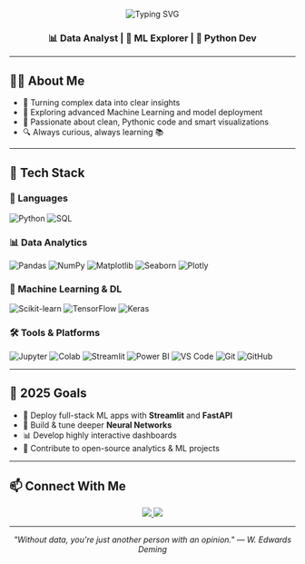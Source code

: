 <!-- Animated Typing Header -->
<p align="center">
  <img src="https://readme-typing-svg.demolab.com?font=Fira+Code&weight=700&size=30&pause=1000&color=22D3EE&center=true&vCenter=true&width=600&lines=Hi+there+%F0%9F%91%8B%2C+I'm+MAHESH;Data+Analyst+%7C+ML+Explorer+%7C+Python+Lover" alt="Typing SVG" />
</p>

<h3 align="center">📊 Data Analyst | 🤖 ML Explorer | 🐍 Python Dev</h3>

---

## 👨‍💻 About Me

- 🎯 Turning complex data into clear insights
- 🧠 Exploring advanced Machine Learning and model deployment
- 🧹 Passionate about clean, Pythonic code and smart visualizations
- 🔍 Always curious, always learning 📚

---

## 🚀 Tech Stack

### 🧠 Languages  
![Python](https://img.shields.io/badge/-Python-black?style=flat&logo=python&logoColor=yellow)
![SQL](https://img.shields.io/badge/-SQL-black?style=flat&logo=postgresql&logoColor=blue)

### 📊 Data Analytics  
![Pandas](https://img.shields.io/badge/-Pandas-150458?style=flat&logo=pandas&logoColor=white)
![NumPy](https://img.shields.io/badge/-NumPy-013243?style=flat&logo=numpy&logoColor=white)
![Matplotlib](https://img.shields.io/badge/-Matplotlib-20232A?style=flat&logo=matplotlib)
![Seaborn](https://img.shields.io/badge/-Seaborn-00CED1?style=flat)
![Plotly](https://img.shields.io/badge/-Plotly-3F4F75?style=flat&logo=plotly)

### 🤖 Machine Learning & DL  
![Scikit-learn](https://img.shields.io/badge/-Scikit--learn-F7931E?style=flat&logo=scikit-learn&logoColor=white)
![TensorFlow](https://img.shields.io/badge/-TensorFlow-FF6F00?style=flat&logo=tensorflow&logoColor=white)
![Keras](https://img.shields.io/badge/-Keras-D00000?style=flat&logo=keras&logoColor=white)

### 🛠️ Tools & Platforms  
![Jupyter](https://img.shields.io/badge/-Jupyter-F37626?style=flat&logo=jupyter&logoColor=white)
![Colab](https://img.shields.io/badge/-Google%20Colab-F9AB00?style=flat&logo=googlecolab&logoColor=white)
![Streamlit](https://img.shields.io/badge/-Streamlit-FF4B4B?style=flat&logo=streamlit&logoColor=white)
![Power BI](https://img.shields.io/badge/-PowerBI-F2C811?style=flat&logo=powerbi&logoColor=black)
![VS Code](https://img.shields.io/badge/-VSCode-007ACC?style=flat&logo=visualstudiocode&logoColor=white)
![Git](https://img.shields.io/badge/-Git-F05032?style=flat&logo=git&logoColor=white)
![GitHub](https://img.shields.io/badge/-GitHub-181717?style=flat&logo=github&logoColor=white)

---

## 🧭 2025 Goals

- 🚢 Deploy full-stack ML apps with **Streamlit** and **FastAPI**
- 🧠 Build & tune deeper **Neural Networks**
- 📊 Develop highly interactive dashboards
- 🤝 Contribute to open-source analytics & ML projects

---

## 📫 Connect With Me

<p align="center">
  <a href="https://www.linkedin.com/in/mahesh-ubarhande-47822325a" target="_blank">
    <img src="https://img.shields.io/badge/LinkedIn-%230077B5.svg?style=flat&logo=linkedin&logoColor=white" />
  </a>
  <a href="mailto:ubarhandemahesh2004@gmail.com">
    <img src="https://img.shields.io/badge/Email-D14836?style=flat&logo=gmail&logoColor=white" />
  </a>
</p>

---

<p align="center">
  <i>"Without data, you're just another person with an opinion." — W. Edwards Deming</i>
</p>
